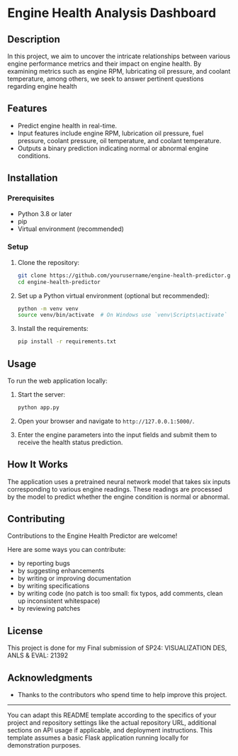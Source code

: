 
# Engine Health Analysis Dashboard

## Description
In this project, we aim to uncover the intricate relationships between various engine performance metrics and their impact on engine health. By examining metrics such as engine RPM, lubricating oil pressure, and coolant temperature, among others, we seek to answer pertinent questions regarding engine health
## Features
- Predict engine health in real-time.
- Input features include engine RPM, lubrication oil pressure, fuel pressure, coolant pressure, oil temperature, and coolant temperature.
- Outputs a binary prediction indicating normal or abnormal engine conditions.

## Installation

### Prerequisites
- Python 3.8 or later
- pip
- Virtual environment (recommended)

### Setup
1. Clone the repository:
   ```bash
   git clone https://github.com/yourusername/engine-health-predictor.git
   cd engine-health-predictor
   ```

2. Set up a Python virtual environment (optional but recommended):
   ```bash
   python -m venv venv
   source venv/bin/activate  # On Windows use `venv\Scripts\activate`
   ```

3. Install the requirements:
   ```bash
   pip install -r requirements.txt
   ```

## Usage
To run the web application locally:

1. Start the server:
   ```bash
   python app.py
   ```

2. Open your browser and navigate to `http://127.0.0.1:5000/`.

3. Enter the engine parameters into the input fields and submit them to receive the health status prediction.

## How It Works
The application uses a pretrained neural network model that takes six inputs corresponding to various engine readings. These readings are processed by the model to predict whether the engine condition is normal or abnormal.

## Contributing
Contributions to the Engine Health Predictor are welcome!

Here are some ways you can contribute:
- by reporting bugs
- by suggesting enhancements
- by writing or improving documentation
- by writing specifications
- by writing code (no patch is too small: fix typos, add comments, clean up inconsistent whitespace)
- by reviewing patches

## License
This project is done for my Final submission of SP24: VISUALIZATION DES, ANLS & EVAL: 21392

## Acknowledgments
- Thanks to the contributors who spend time to help improve this project.

---

You can adapt this README template according to the specifics of your project and repository settings like the actual repository URL, additional sections on API usage if applicable, and deployment instructions. This template assumes a basic Flask application running locally for demonstration purposes.
